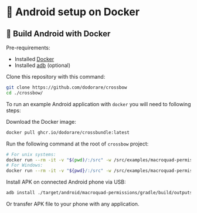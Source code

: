 # 📱 Android setup on Docker

## 🔨 Build Android with Docker

Pre-requirements:
- Installed [Docker](https://docs.docker.com/get-docker/)
- Installed [adb](https://developer.android.com/studio/command-line/adb) (optional)

Clone this repository with this command:

```sh
git clone https://github.com/dodorare/crossbow
cd ./crossbow/
```

To run an example Android application with `docker` you will need to following steps:

Download the Docker image:

```sh
docker pull ghcr.io/dodorare/crossbundle:latest
```

Run the following command at the root of `crossbow` project:

```sh
# For unix systems:
docker run --rm -it -v "$(pwd)/:/src" -w /src/examples/macroquad-permissions ghcr.io/dodorare/crossbundle build android --quad --release
# For Windows:
docker run --rm -it -v "${pwd}/:/src" -w /src/examples/macroquad-permissions ghcr.io/dodorare/crossbundle build android --quad --release
```

Install APK on connected Android phone via USB:

```sh
adb install ./target/android/macroquad-permissions/gradle/build/outputs/apk/release/gradle-release-unsigned.apk
```

Or transfer APK file to your phone with any application.
